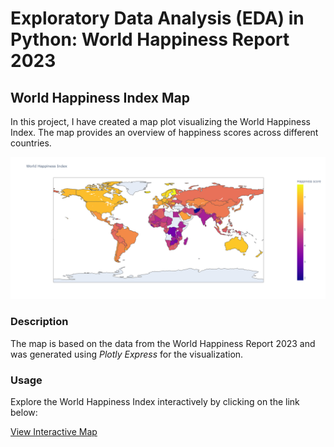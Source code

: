 # Exploratory Data Analysis (EDA) in Python: World Happiness Report 2023 

## World Happiness Index Map

In this project, I have created a map plot visualizing the World Happiness Index. The map provides an overview of happiness scores across different countries.

![World Happiness Index Map](WHR23_map.png)

### Description

The map is based on the data from the World Happiness Report 2023 and was generated using *Plotly Express* for the visualization.

### Usage

Explore the World Happiness Index interactively by clicking on the link below:

[View Interactive Map](WHR23.html?sanitize=true)


